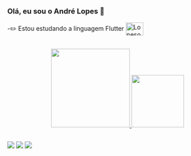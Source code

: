 ### Olá, eu sou o André Lopes 👋

-✏️ Estou estudando a linguagem Flutter <img align="center" alt="Lopesoa-Flutter" height="30" width="40" src="https://cdn.jsdelivr.net/gh/devicons/devicon/icons/flutter/flutter-original.svg">

##

<div align="center">
  <a href="https://github.com/lopesoa">
  <img height="180em" src="https://github-readme-stats.vercel.app/api?username=lopesoa&show_icons=true&theme=dark&include_all_commits=true&count_private=true"/>
  <img height="120em" src="https://github-readme-stats.vercel.app/api/top-langs/?username=lopesoa&layout=compact&langs_count=7&theme=dark"/>
</div>

##

<div> 
  <a href="https://www.instagram.com/andre.lopesoa/" target="_blank"><img src="https://img.shields.io/badge/-Instagram-%23E4405F?style=for-the-badge&logo=instagram&logoColor=white" target="_blank"></a> 
  <a href = "mailto:andre.lopesoa@gmail.com"><img src="https://img.shields.io/badge/-Gmail-%23333?style=for-the-badge&logo=gmail&logoColor=white" target="_blank"></a>
  <a href="https://www.linkedin.com/in/andr%C3%A9-lopes-a65865153/" target="_blank"><img src="https://img.shields.io/badge/-LinkedIn-%230077B5?style=for-the-badge&logo=linkedin&logoColor=white" target="_blank"></a> 
</div>

